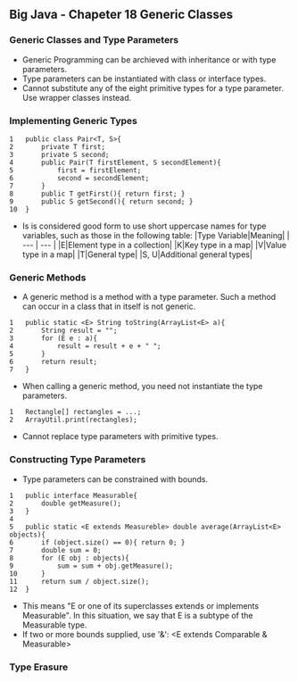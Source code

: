 ## Big Java - Chapeter 18 Generic Classes
### Generic Classes and Type Parameters
* Generic Programming can be archieved with inheritance or with type parameters.
* Type parameters can be instantiated with class or interface types.
* Cannot substitute any of the eight primitive types for a type parameter. Use wrapper classes instead.
### Implementing Generic Types
```
1   public class Pair<T, S>{
2     	private T first;
3   	private S second;
4   	public Pair(T firstElement, S secondElement){
5	        first = firstElement;
6	        second = secondElement;
7       }
8   	public T getFirst(){ return first; }
9       public S getSecond(){ return second; }
10  }
```
* Is is considered good form to use short uppercase names for type variables, such as those in the following table:
|Type Variable|Meaning|
| --- | --- |
|E|Element type in a collection|
|K|Key type in a map|
|V|Value type in a map|
|T|General type|
|S, U|Additional general types|
### Generic Methods
* A generic method is a method with a type parameter. Such a method can occur in a class that in itself is not generic.
```
1   public static <E> String toString(ArrayList<E> a){
2   	String result = "";
3   	for (E e : a){
4   	    result = result + e + " ";
5   	}
6   	return result;
7   }
```
* When calling a generic method, you need not instantiate the type parameters.
```
1   Rectangle[] rectangles = ...;
2   ArrayUtil.print(rectangles);
```
* Cannot replace type parameters with primitive types.
### Constructing Type Parameters
* Type parameters can be constrained with bounds.
```
1   public interface Measurable{
2   	double getMeasure();
3   }
4
5   public static <E extends Measureble> double average(ArrayList<E> objects){
6   	if (object.size() == 0){ return 0; }
7       double sum = 0;
8       for (E obj : objects){
9           sum = sum + obj.getMeasure();
10      }
11      return sum / object.size();
12  }
```
* This means "E or one of its superclasses extends or implements Measurable". In this situation, we say that E is a subtype of the Measurable type.
* If two or more bounds supplied, use '&': <E extends Comparable<E> & Measurable>
### Type Erasure
